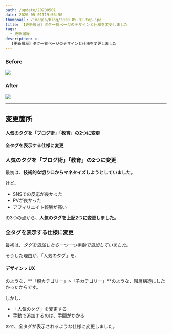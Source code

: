 ```yaml
---
path: /update/20200501
date: 2020-05-01T19:56:50
thumbnail: /images/blog/2020.05.01-top.jpg
title: 【更新履歴】タグ一覧ページのデザインと仕様を変更しました
tags:
  - 更新履歴
description: >-
  【更新履歴】タグ一覧ページのデザインと仕様を変更しました
---
```


### Before

![](/images/blog/2020.05.01-01.jpg)

### After

![](/images/blog/2020.05.01-02.jpg)

---

## 変更箇所

#### 人気のタグを「ブログ術」「教育」の2つに変更
#### 全タグを表示する仕様に変更

### 人気のタグを「ブログ術」「教育」の2つに変更

最初は、**技術的な切り口からマネタイズしようとしていました。**

けど、

- SNSでの反応が良かった
- PVが良かった
- アフィリエイト報酬が高い

の3つの点から、**人気のタグを上記2つに変更しました。**

### 全タグを表示する仕様に変更

最初は、*タグを追加したら一つ一つ手動で追加していました。*

そうした理由が、「人気のタグ」を、

#### デザイン > UX

のような、**「親カテゴリー」>「子カテゴリー」**のような、階層構造にしたかったからです。

しかし、

- 「人気のタグ」を変更する
- 手動で追加するのは、手間がかかる

ので、全タグが表示されるような仕様に変更しました。
